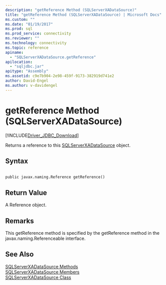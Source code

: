 ```yaml
---
description: "getReference Method (SQLServerXADataSource)"
title: "getReference Method (SQLServerXADataSource) | Microsoft Docs"
ms.custom: ""
ms.date: "01/19/2017"
ms.prod: sql
ms.prod_service: connectivity
ms.reviewer: ""
ms.technology: connectivity
ms.topic: reference
apiname: 
  - "SQLServerXADataSource.getReference"
apilocation: 
  - "sqljdbc.jar"
apitype: "Assembly"
ms.assetid: c9e7b904-2e98-459f-9173-382919d741e2
author: David-Engel
ms.author: v-davidengel
---
```

# getReference Method (SQLServerXADataSource)
[!INCLUDE[Driver_JDBC_Download](../../../includes/driver_jdbc_download.md)]

  Returns a reference to this [SQLServerXADataSource](../../../connect/jdbc/reference/sqlserverxadatasource-class.md) object.  
  
## Syntax  
  
```  
  
public javax.naming.Reference getReference()  
```  
  
## Return Value  
 A Reference object.  
  
## Remarks  
 This getReference method is specified by the getReference method in the javax.naming.Referenceable interface.  
  
## See Also  
 [SQLServerXADataSource Methods](../../../connect/jdbc/reference/sqlserverxadatasource-methods.md)   
 [SQLServerXADataSource Members](../../../connect/jdbc/reference/sqlserverxadatasource-members.md)   
 [SQLServerXADataSource Class](../../../connect/jdbc/reference/sqlserverxadatasource-class.md)  
  
  
